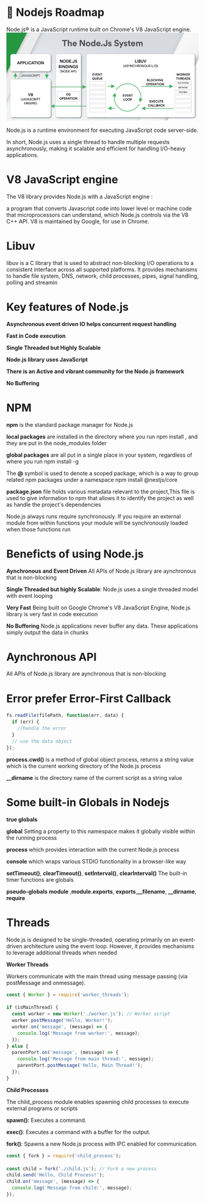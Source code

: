 # 🚀 Nodejs Roadmap

Node.js® is a JavaScript runtime built on Chrome's V8 JavaScript engine.
![Local Image](Nodejsworker.jpeg)

Node.js is a runtime environment for executing JavaScript code server-side.

In short, Node.js uses a single thread to handle multiple requests asynchronously, making it scalable and efficient for handling I/O-heavy applications.

# V8 JavaScript engine
The V8 library provides Node.js with a JavaScript engine :

a program that converts Javascript code into lower level or machine code that microprocessors can understand, which Node.js controls via the V8 C++ API. V8 is maintained by Google, for use in Chrome.

# Libuv
libuv is a C library that is used to abstract non-blocking I/O operations to a consistent interface across all supported platforms. It provides mechanisms to handle file system, DNS, network, child processes, pipes, signal handling, polling and streamin

# Key features of Node.js
**Asynchronous event driven IO helps concurrent request handling**

**Fast in Code execution**

**Single Threaded but Highly Scalable**

**Node.js library uses JavaScript**

**There is an Active and vibrant community for the Node.js framework**

**No Buffering**

# NPM
**npm** is the standard package manager for Node.js

**local packages** are installed in the directory where you run npm install <package-name>, and they are put in the node_modules folder

**global packages** are all put in a single place in your system, regardless of where you run npm install -g <package-name>

The **@** symbol is used to denote a scoped package, which is a way to group related npm packages under a namespace
npm install @nestjs/core

**package.json**
file holds various metadata relevant to the project,This file is used to give information to npm that allows it to identify the project as well as handle the project's dependencies

Node.js always runs require synchronously. If you require an external module from within functions your module will be synchronously loaded when those functions run

# Beneficts of using Node.js
**Aynchronous and Event Driven** All APIs of Node.js library are aynchronous that is non-blocking

**Single Threaded but highly Scalable**: Node.js uses a single threaded model with event looping

**Very Fast**  Being built on Google Chrome's V8 JavaScript Engine, Node.js library is very fast in code execution

**No Buffering** Node.js applications never buffer any data. These applications simply output the data in chunks

# Aynchronous API
All APIs of Node.js library are aynchronous that is non-blocking

# Error prefer Error-First Callback
```javascript
fs.readFile(filePath, function(err, data) {
  if (err) {
    //handle the error
  }
  // use the data object
});
```

**process.cwd()** is a method of global object process, returns a string value which is the current working directory of the Node.js process

**__dirname** is the directory name of the current script as a string value

# Some built-in Globals in Nodejs

**true globals**

**global** Setting a property to this namespace makes it globally visible within the running process

**process** which provides interaction with the current Node.js process

**console** which wraps various STDIO functionality in a browser-like way

**setTimeout()**, **clearTimeout()**, **setInterval()**, **clearInterval()** The built-in timer functions are globals

**pseudo-globals**
**module** ,**module.exports**, **exports**,**__filename**, **__dirname**, **require**


# Threads
Node.js is designed to be single-threaded, operating primarily on an event-driven architecture using the event loop. However, it provides mechanisms to leverage additional threads when needed

**Worker Threads**

Workers communicate with the main thread using message passing (via postMessage and onmessage).

```javascript
const { Worker } = require('worker_threads');

if (isMainThread) {
  const worker = new Worker('./worker.js'); // Worker script
  worker.postMessage('Hello, Worker!');
  worker.on('message', (message) => {
    console.log('Message from worker:', message);
  });
} else {
  parentPort.on('message', (message) => {
    console.log('Message from main thread:', message);
    parentPort.postMessage('Hello, Main Thread!');
  });
}

```

**Child Processes**

The child_process module enables spawning child processes to execute external programs or scripts

**spawn()**: Executes a command.

**exec()**: Executes a command with a buffer for the output.

**fork()**: Spawns a new Node.js process with IPC enabled for communication.

```javascript
const { fork } = require('child_process');

const child = fork('./child.js'); // Fork a new process
child.send('Hello, Child Process!');
child.on('message', (message) => {
  console.log('Message from child:', message);
});

```








